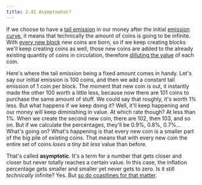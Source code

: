 ```yaml
---
title: 2.41 Asymptowhat?
---
```

If we choose to have a [tail emission](2.40-tail_emission.md) in our money after the initial [emission curve](2.39-emission_curve.md), it means that technically the amount of coins is going to be infinite. With [every new block](2.26-clock.md) new coins are born, so if we keep creating blocks we'll keep creating coins as well, those new coins are added to the already existing quantity of coins in circulation, therefore [dilluting the value](2.06-how_much_money.md) of each coin.

Here's where the tail emission being a fixed amount comes in handy. Let's say our initial emission is 100 coins, and then we add a constant tail emission of 1 coin per block. The moment that new coin is out, it instantly made the other 100 worth a little less, because now there are 101 coins to purchase the same amount of stuff. We could say that roughly, it's worth 1% less. But what happens if we keep doing it? Well, it'll keep happening and our money will keep diminishing in value. At which rate though? At less than 1%. When we create the second new coin, there are 102, then 103, and so on. But if we calculate the percentages, they'll be 0.9%, 0.8%, 0.7%... What's going on? What's happening is that every new coin is a smaller part of the big pile of existing coins. That means that with every new coin the entire set of coins *loses a tiny bit less* value than before.

That's called **asymptotic**. It's a term for a number that gets closer and closer but never totally reaches a certain value. In this case, the inflation percentage gets smaller and smaller yet never gets to zero. Is it still *technically* infinite? Yes. But [so do coastlines for that matter](https://en.wikipedia.org/wiki/Coastline_paradox).